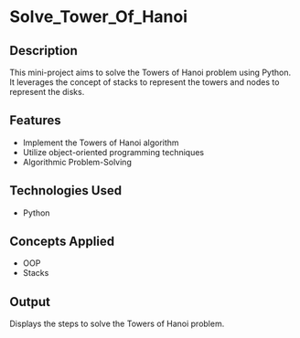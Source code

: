 # Solve_Tower_Of_Hanoi

## Description
This mini-project aims to solve the Towers of Hanoi problem using Python. It leverages the concept of stacks to represent the towers and nodes to represent the disks.

## Features
- Implement the Towers of Hanoi algorithm
- Utilize object-oriented programming techniques
- Algorithmic Problem-Solving

## Technologies Used
- Python

## Concepts Applied
- OOP
- Stacks

## Output
Displays the steps to solve the Towers of Hanoi problem.
